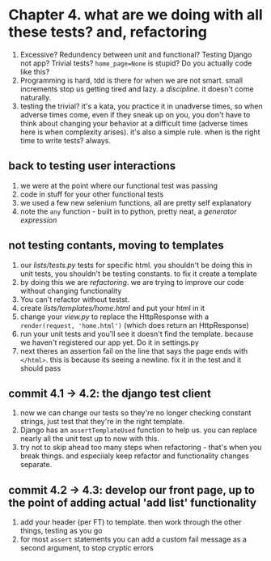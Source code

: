 # Chapter 4. what are we doing with all these tests? and, refactoring

1. Excessive? Redundency between unit and functional? Testing Django not app? Trivial tests? `home_page=None` is stupid? Do you actually code like this?
2. Programming is hard, tdd is there for when we are not smart. small increments stop us getting tired and lazy. a _discipline_. it doesn't come naturally.
3. testing the trivial? it's a kata, you practice it in unadverse times, so when adverse times come, even if they sneak up on you, you don't have to think about changing your behavior at a difficult time (adverse times here is when complexity arises). it's also a simple rule. when is the right time to write tests? always.

## back to testing user interactions
1. we were at the point where our functional test was passing 
2. code in stuff for your other functional tests
3. we used a few new selenium functions, all are pretty self explanatory
4. note the `any` function - built in to python, pretty neat, a _generator expression_

## not testing contants, moving to templates
1. our _lists/tests.py_ tests for specific html. you shouldn't be doing this in unit tests, you shouldn't be testing constants. to fix it create a template
2. by doing this we are _refactoring_. we are trying to improve our code without changing functionality
3. You can't refactor without testst.
4. create _lists/templates/home.html_ and put your html in it
5. change your _view.py_ to replace the HttpResponse with a `render(request, 'home.html')` (which does return an HttpResponse)
6. run your unit tests and you'll see it doesn't find the template. because we haven't registered our app yet. Do it in settings.py
7. next theres an assertion fail on the line that says the page ends with `</html>`. this is because its seeing a newline. fix it in the test and it should pass

## commit 4.1 -> 4.2: the django test client
1. now we can change our tests so they're no longer checking constant strings, just test that they're in the right template.
2. Django has an `assertTemplateUsed` function to help us. you can replace nearly all the unit test up to now with this.
3. try not to skip ahead too many steps when refactoring - that's when you break things. and especiialy keep refactor and functionality changes separate.

## commit 4.2 -> 4.3: develop our front page, up to the point of adding actual 'add list' functionality
1. add your header (per FT) to template. then work through the other things, testing as you go
2. for most `assert` statements you can add a custom fail message as a second argument, to stop cryptic errors
